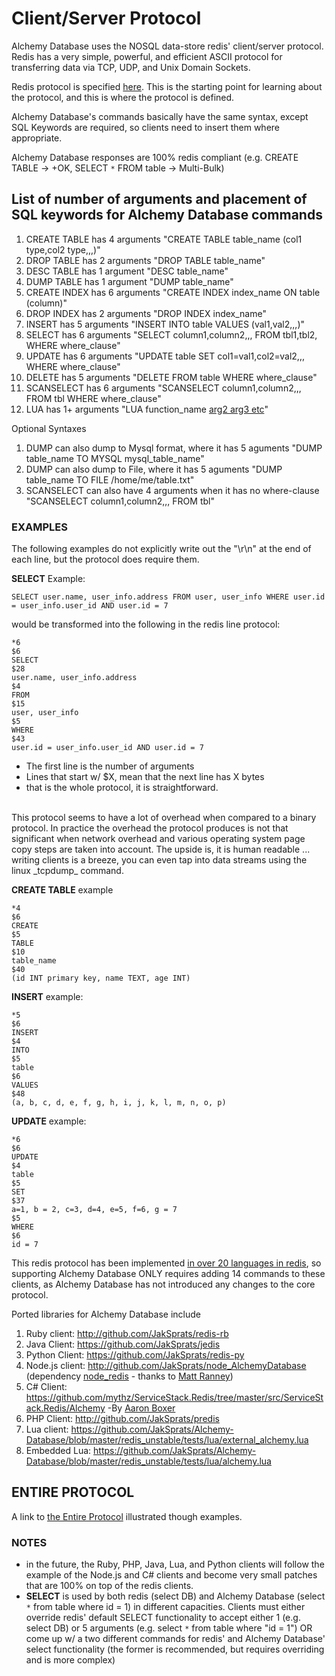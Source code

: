 # Client/Server Protocol #

Alchemy Database uses the NOSQL data-store redis' client/server protocol. Redis has a very simple, powerful, and efficient ASCII protocol for transferring data via TCP, UDP, and Unix Domain Sockets.
<br />

Redis protocol is specified [here](http://redis.io/topics/protocol). This is the starting point for learning about the protocol, and this is where the protocol is defined.
<br />

Alchemy Database's commands basically have the same syntax, except SQL Keywords are required, so clients need to insert them where appropriate.<br />

Alchemy Database responses are 100% redis compliant (e.g. CREATE TABLE -> +OK, SELECT ` * ` FROM table -> Multi-Bulk)

## List of number of arguments and placement of SQL keywords for Alchemy Database commands ##
  1. CREATE TABLE has 4 arguments "CREATE TABLE table\_name (col1 type,col2 type,,,)"
  1. DROP TABLE has 2 arguments "DROP TABLE table\_name"
  1. DESC TABLE has 1 argument "DESC table\_name"
  1. DUMP TABLE has 1 argument "DUMP table\_name"
  1. CREATE INDEX has 6 arguments "CREATE INDEX index\_name ON table (column)"
  1. DROP INDEX has 2 arguments "DROP INDEX index\_name"
  1. INSERT has 5 arguments "INSERT INTO table VALUES (val1,val2,,,)"
  1. SELECT has 6 arguments "SELECT column1,column2,,, FROM tbl1,tbl2, WHERE where\_clause"
  1. UPDATE has 6 arguments "UPDATE table SET col1=val1,col2=val2,,, WHERE where\_clause"
  1. DELETE has 5 arguments "DELETE FROM table WHERE where\_clause"
  1. SCANSELECT has 6 arguments "SCANSELECT column1,column2,,, FROM tbl WHERE where\_clause"
  1. LUA has 1+ arguments "LUA function\_name [arg2 arg3 etc](arg1.md)"

Optional Syntaxes
  1. DUMP can also dump to Mysql format, where it has 5 aguments "DUMP table\_name TO MYSQL mysql\_table\_name"
  1. DUMP can also dump to File, where it has 5 aguments "DUMP table\_name TO FILE /home/me/table.txt"
  1. SCANSELECT can also have 4 arguments when it has no where-clause "SCANSELECT column1,column2,,, FROM tbl"


### EXAMPLES ###
The following examples do not explicitly write out the "\r\n" at the end of each line, but the protocol does require them.

**SELECT** Example:
```
SELECT user.name, user_info.address FROM user, user_info WHERE user.id = user_info.user_id AND user.id = 7
```
would be transformed into the following in the redis line protocol:
```
*6
$6
SELECT
$28
user.name, user_info.address
$4
FROM
$15
user, user_info
$5
WHERE
$43
user.id = user_info.user_id AND user.id = 7
```
  * The first line is the number of arguments
  * Lines that start w/ $X, mean that the next line has X bytes
  * that is the whole protocol, it is straightforward.
<br />
This protocol seems to have a lot of overhead when compared to a binary protocol. In practice the overhead the protocol produces is not that significant when network overhead and various operating system page copy steps are taken into account. The upside is, it is human readable ... writing clients is a breeze, you can even tap into data streams using the linux _tcpdump_ command.
<br />

**CREATE TABLE** example
```
*4
$6
CREATE
$5
TABLE
$10
table_name
$40
(id INT primary key, name TEXT, age INT)
```

**INSERT** example:
```
*5
$6
INSERT
$4
INTO
$5
table
$6
VALUES
$48
(a, b, c, d, e, f, g, h, i, j, k, l, m, n, o, p)
```

**UPDATE** example:
```
*6
$6
UPDATE
$4
table
$5
SET
$37
a=1, b = 2, c=3, d=4, e=5, f=6, g = 7
$5
WHERE
$6
id = 7
```

This redis protocol has been implemented [in over 20 languages in redis](http://redis.io/clients), so supporting Alchemy Database ONLY requires adding 14 commands to these clients, as Alchemy Database has not introduced any changes to the core protocol.<br />

Ported libraries for Alchemy Database include
  1. Ruby client: http://github.com/JakSprats/redis-rb
  1. Java Client: https://github.com/JakSprats/jedis
  1. Python Client: https://github.com/JakSprats/redis-py
  1. Node.js client: http://github.com/JakSprats/node_AlchemyDatabase (dependency [node\_redis](https://github.com/mranney/node_redis) - thanks to [Matt Ranney](http://ranney.com/))
  1. C# Client: https://github.com/mythz/ServiceStack.Redis/tree/master/src/ServiceStack.Redis/Alchemy -By [Aaron Boxer](https://github.com/boxerab)
  1. PHP Client: http://github.com/JakSprats/predis
  1. Lua client: https://github.com/JakSprats/Alchemy-Database/blob/master/redis_unstable/tests/lua/external_alchemy.lua
  1. Embedded Lua: https://github.com/JakSprats/Alchemy-Database/blob/master/redis_unstable/tests/lua/alchemy.lua

## ENTIRE PROTOCOL ##
A link to [the Entire Protocol](http://code.google.com/p/alchemydatabase/wiki/EntireProtocol) illustrated though examples.

### NOTES ###
  * in the future, the Ruby, PHP, Java, Lua, and Python clients will follow the example of the Node.js and C# clients and become very small patches that are 100% on top of the redis clients.
  * **SELECT** is used by both redis (select DB) and Alchemy Database (select ` * ` from table where id = 1) in different capacities. Clients must either override redis' default SELECT functionality to accept either 1 (e.g. select DB) or 5 arguments (e.g. select ` * ` from table where "id = 1") OR come up w/ a two different commands for redis' and Alchemy Database' select functionality (the former is recommended, but requires overriding and is more complex)